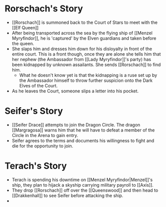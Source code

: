 # Rorschach's Story
- [[Rorschach]] is summoned back to the Court of Stars to meet with the [[Elf Queen]]
- After being transported across the sea by the flying ship of [[Menzel Myryfindor]], he is 'captured' by the Elven guardians and taken before the queen.
- She slaps him and dresses him down for his disloyalty in front of the entire court.  This is a front though, once they are alone she tells him that her nephew (the Ambassador from [[Lady Myryfindor]]'s party) has been kidnapped by unknown assailants.  She sends [[Rorschach]] to find him.
	- What he doesn't know yet is that the kidnapping is a ruse set up by the Ambassador himself to throw further suspicion onto the Dark Elves of the Court.
- As he leaves the Court, someone slips a letter into his pocket.

# Seifer's Story
- [[Seifer Drace]] attempts to join the Dragon Circle.  The dragon [[Margragosa]] warns him that he will have to defeat a member of the Circle in the Arena to gain entry.
- Seifer agrees to the terms and documents his willingness to fight and die for the opportunity to join.

# Terach's Story
- Terach is spending his downtime on [[Menzel Myryfindor|Menzel]]'s ship, they plan to hijack a skyship carrying military payroll to [[Axis]].
- They drop [[Rorschach]] off over the [[Queenswood]] and then head to [[Drakkenhall]] to see Seifer before attacking the ship.
- 
